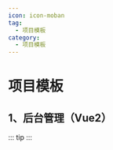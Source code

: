 ```yaml
---
icon: icon-moban
tag:
  - 项目模板
category:
  - 项目模板
---
```


# 项目模板

## 1、后台管理（Vue2）

::: tip
[]()
:::
